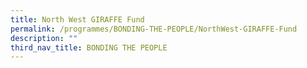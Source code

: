 ```yaml
---
title: North West GIRAFFE Fund
permalink: /programmes/BONDING-THE-PEOPLE/NorthWest-GIRAFFE-Fund
description: ""
third_nav_title: BONDING THE PEOPLE
---
```




